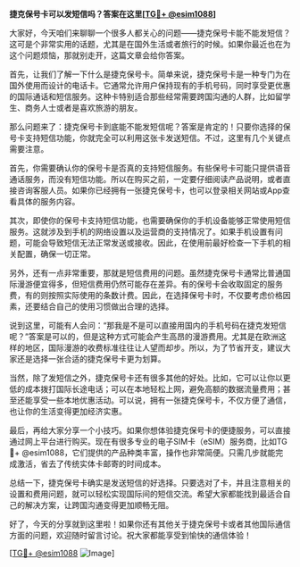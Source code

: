 **捷克保号卡可以发短信吗？答案在这里[[TG💪+ @esim1088](https://t.me/s/esim1088)]**

大家好，今天咱们来聊聊一个很多人都关心的问题——捷克保号卡能不能发短信？这可是个非常实用的话题，尤其是在国外生活或者旅行的时候。如果你最近也在为这个问题烦恼，那就别走开，这篇文章会给你答案。

首先，让我们了解一下什么是捷克保号卡。简单来说，捷克保号卡是一种专门为在国外使用而设计的电话卡。它通常允许用户保持现有的手机号码，同时享受更优惠的国际通话和短信服务。这种卡特别适合那些经常需要跨国沟通的人群，比如留学生、商务人士或者是喜欢旅游的朋友。

那么问题来了：捷克保号卡到底能不能发短信呢？答案是肯定的！只要你选择的保号卡支持短信功能，你就完全可以利用这张卡发送短信。不过，这里有几个关键点需要注意。

首先，你需要确认你的保号卡是否真的支持短信服务。有些保号卡可能只提供语音通话服务，而没有短信功能。所以在购买之前，一定要仔细阅读产品说明，或者直接咨询客服人员。如果你已经拥有一张捷克保号卡，也可以登录相关网站或App查看具体的服务内容。

其次，即使你的保号卡支持短信功能，也需要确保你的手机设备能够正常使用短信服务。这就涉及到手机的网络设置以及运营商的支持情况了。如果手机设置有问题，可能会导致短信无法正常发送或接收。因此，在使用前最好检查一下手机的相关配置，确保一切正常。

另外，还有一点非常重要，那就是短信费用的问题。虽然捷克保号卡通常比普通国际漫游便宜得多，但短信费用仍然可能存在差异。有的保号卡会收取固定的服务费，有的则按照实际使用的条数计费。因此，在选择保号卡时，不仅要考虑价格因素，还要结合自己的使用习惯做出合理的选择。

说到这里，可能有人会问：“那我是不是可以直接用国内的手机号码在捷克发短信呢？”答案是可以的，但是这种方式可能会产生高昂的漫游费用。尤其是在欧洲这样的地区，国际漫游的收费标准往往让人望而却步。所以，为了节省开支，建议大家还是选择一张合适的捷克保号卡更为划算。

当然，除了发短信之外，捷克保号卡还有很多其他的好处。比如，它可以让你以更低的成本拨打国际长途电话；可以在本地轻松上网，避免高额的数据流量费用；甚至还能享受一些本地优惠活动。可以说，拥有一张捷克保号卡，不仅方便了通信，也让你的生活变得更加经济实惠。

最后，再给大家分享一个小技巧。如果你想体验捷克保号卡的便捷服务，可以直接通过网上平台进行购买。现在有很多专业的电子SIM卡（eSIM）服务商，比如TG💪+ @esim1088，它们提供的产品种类丰富，操作也非常简便。只需几步就能完成激活，省去了传统实体卡邮寄的时间成本。

总结一下，捷克保号卡确实是发送短信的好选择。只要选对了卡，并且注意相关的设置和费用问题，就可以轻松实现国际间的短信交流。希望大家都能找到最适合自己的解决方案，让跨国沟通变得更加顺畅无阻。

好了，今天的分享就到这里啦！如果你还有其他关于捷克保号卡或者其他国际通信方面的问题，欢迎随时留言讨论。祝大家都能享受到愉快的通信体验！

[[TG💪+ @esim1088](https://t.me/s/esim1088) ![Image](https://i.postimg.cc/4NQfJmqS/Snipaste-2025-05-13-00-14-12.png)]